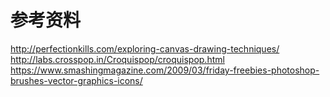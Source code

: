 # 参考资料

http://perfectionkills.com/exploring-canvas-drawing-techniques/
http://labs.crosspop.in/Croquispop/croquispop.html
https://www.smashingmagazine.com/2009/03/friday-freebies-photoshop-brushes-vector-graphics-icons/